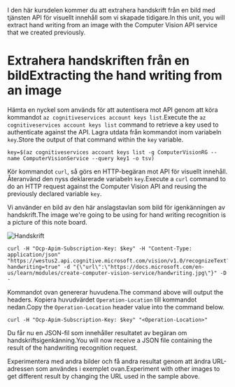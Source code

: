 <span data-ttu-id="25266-101">I den här kursdelen kommer du att extrahera handskrift från en bild med tjänsten API för visuellt innehåll som vi skapade tidigare.</span><span class="sxs-lookup"><span data-stu-id="25266-101">In this unit, you will extract hand writing from an image with the Computer Vision API service that we created previously.</span></span>

# <a name="extracting-the-hand-writing--from-an-image"></a><span data-ttu-id="25266-102">Extrahera handskriften från en bild</span><span class="sxs-lookup"><span data-stu-id="25266-102">Extracting the hand writing  from an image</span></span>

<span data-ttu-id="25266-103">Hämta en nyckel som används för att autentisera mot API genom att köra kommandot `az cognitiveservices account keys list`.</span><span class="sxs-lookup"><span data-stu-id="25266-103">Execute the `az cognitiveservices account keys list` command to retrieve a key used to authenticate against the API.</span></span> <span data-ttu-id="25266-104">Lagra utdata från kommandot inom variabeln `key`.</span><span class="sxs-lookup"><span data-stu-id="25266-104">Store the output of that command within the `key` variable.</span></span>

```azurecli
key=$(az cognitiveservices account keys list -g ComputerVisionRG --name ComputerVisionService --query key1 -o tsv)
```

<span data-ttu-id="25266-105">Kör kommandot `curl`, så görs en HTTP-begäran mot API för visuellt innehåll. Återanvänd den nyss deklarerade variabeln `key`.</span><span class="sxs-lookup"><span data-stu-id="25266-105">Execute a `curl` command to do an HTTP request against the Computer Vision API and reusing the previously declared variable `key`.</span></span>

<span data-ttu-id="25266-106">Vi använder en bild av den här anslagstavlan som bild för igenkänningen av handskrift.</span><span class="sxs-lookup"><span data-stu-id="25266-106">The image we're going to be using for hand writing recognition is a picture of this note board.</span></span>

![Handskrift](../images/handwriting.jpg)

```azurecli
curl -H "Ocp-Apim-Subscription-Key: $key" -H "Content-Type: application/json" "https://westus2.api.cognitive.microsoft.com/vision/v1.0/recognizeText?handwriting=true" -d "{\"url\":\"https://docs.microsoft.com/en-us/learn/modules/create-computer-vision-service/handwriting.jpg\"}" -D -
```

<span data-ttu-id="25266-108">Kommandot ovan genererar huvudena.</span><span class="sxs-lookup"><span data-stu-id="25266-108">The command above will output the headers.</span></span> <span data-ttu-id="25266-109">Kopiera huvudvärdet `Operation-Location` till kommandot nedan.</span><span class="sxs-lookup"><span data-stu-id="25266-109">Copy the `Operation-Location` header value into the command below.</span></span>

```azurecli
curl -H "Ocp-Apim-Subscription-Key: $key" "<Operation-Location>"
```

<span data-ttu-id="25266-110">Du får nu en JSON-fil som innehåller resultatet av begäran om handskriftsigenkänning.</span><span class="sxs-lookup"><span data-stu-id="25266-110">You will now receive a JSON file containing the result of the handwriting recognition request.</span></span>

<span data-ttu-id="25266-111">Experimentera med andra bilder och få andra resultat genom att ändra URL-adressen som användes i exemplet ovan.</span><span class="sxs-lookup"><span data-stu-id="25266-111">Experiment with other images to get different result by changing the URL used in the sample above.</span></span>
